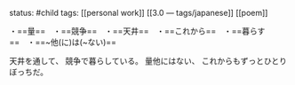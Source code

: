 status: #child 
tags: [[personal work]] [[3.0 — tags/japanese]] [[poem]]


・==量==　・==競争==　・==天井==　・==これから==　・==暮らす==　・==~他(に)は(~ない)==

天井を通して、
競争で暮らしている。
量他にはない、
これからもずっとひとりぼっちだ。